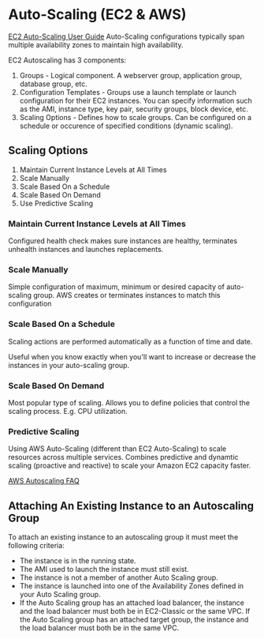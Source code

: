 # Auto-Scaling (EC2 & AWS)
[EC2 Auto-Scaling User Guide](https://docs.aws.amazon.com/autoscaling/ec2/userguide/what-is-amazon-ec2-auto-scaling.html)
Auto-Scaling configurations typically span multiple availability zones to maintain high availability.

EC2 Autoscaling has 3 components:
1. Groups - Logical component. A webserver group, application group, database group, etc.
2. Configuration Templates - Groups use a launch template or launch configuration for their EC2 instances. You can specify information such as the AMI, instance type, key pair, security groups, block device, etc.
3. Scaling Options - Defines how to scale groups. Can be configured on a schedule or occurence of specified conditions (dynamic scaling).

## Scaling Options
1. Maintain Current Instance Levels at All Times
2. Scale Manually
3. Scale Based On a Schedule
4. Scale Based On Demand
5. Use Predictive Scaling

### Maintain Current Instance Levels at All Times
Configured health check makes sure instances are healthy, terminates unhealth instances and launches replacements.

### Scale Manually
Simple configuration of maximum, minimum or desired capacity of auto-scaling group. AWS creates or terminates instances to match this configuration

### Scale Based On a Schedule
Scaling actions are performed automatically as a function of time and date.

Useful when you know exactly when you'll want to increase or decrease the instances in your auto-scaling group.

### Scale Based On Demand
Most popular type of scaling. Allows you to define policies that control the scaling process. E.g. CPU utilization.

### Predictive Scaling
Using AWS Auto-Scaling (different than EC2 Auto-Scaling) to scale resources across multiple services. Combines predictive and dynamtic scaling (proactive and reactive) to scale your Amazon EC2 capacity faster.

[AWS Autoscaling FAQ](https://aws.amazon.com/autoscaling/faqs/)

## Attaching An Existing Instance to an Autoscaling Group
To attach an existing instance to an autoscaling group it must meet the following criteria:
- The instance is in the running state.
- The AMI used to launch the instance must still exist.
- The instance is not a member of another Auto Scaling group.
- The instance is launched into one of the Availability Zones defined in your Auto Scaling group.
- If the Auto Scaling group has an attached load balancer, the instance and the load balancer must both be in EC2-Classic or the same VPC. If the Auto Scaling group has an attached target group, the instance and the load balancer must both be in the same VPC.